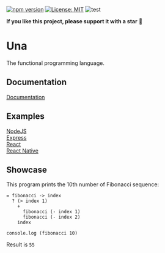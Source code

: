 [![npm version](https://img.shields.io/npm/v/una-language)](https://badge.fury.io/js/una-language)
[![License: MIT](https://img.shields.io/npm/l/una-language)](https://opensource.org/licenses/MIT)
![test](https://github.com/sergeyshpadyrev/una/workflows/test/badge.svg?branch=master)

**If you like this project, please support it with a star** 🌟

# Una

The functional programming language.

## Documentation
[Documentation](https://una-language.com/docs/) <br/>

## Examples
[NodeJS](https://github.com/una-language/example-node) <br/>
[Express](https://github.com/una-language/example-express) <br/>
[React](https://github.com/una-language/example-react) <br/>
[React Native](https://github.com/una-language/example-react-native) <br/>

## Showcase

This program prints the 10th number of Fibonacci sequence:
```
= fibonacci -> index
  ? (> index 1)
    +
      fibonacci (- index 1) 
      fibonacci (- index 2)
    index

console.log (fibonacci 10)
```
Result is `55`
